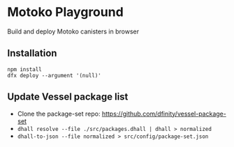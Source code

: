 # Motoko Playground

Build and deploy Motoko canisters in browser

## Installation

```
npm install
dfx deploy --argument '(null)'
```

## Update Vessel package list

* Clone the package-set repo: https://github.com/dfinity/vessel-package-set
* `dhall resolve --file ./src/packages.dhall | dhall > normalized`
* `dhall-to-json --file normalized > src/config/package-set.json`
